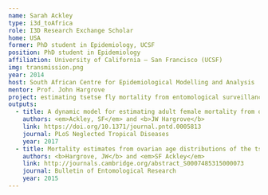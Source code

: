 ```yaml
---
name: Sarah Ackley
type: i3d_toAfrica
role: I3D Research Exchange Scholar
home: USA
former: PhD student in Epidemiology, UCSF
position: PhD student in Epidemiology
affiliation: University of California – San Francisco (UCSF)
img: transmission.png
year: 2014
host: South African Centre for Epidemiological Modelling and Analysis
mentor: Prof. John Hargrove
project: estimating tsetse fly mortality from entomological surveillance data
outputs:
  - title: A dynamic model for estimating adult female mortality from ovarian dissection data for the tsetse fly <em>Glossina pallidipes</em> Austen sampled in Zimbabwe
    authors: <em>Ackley, SF</em> and <b>JW Hargrove</b>
    link: https://doi.org/10.1371/journal.pntd.0005813
    journal: PLoS Neglected Tropical Diseases
    year: 2017
  - title: Mortality estimates from ovarian age distributions of the tsetse fly <em>Glossina pallidipes</em> Austen sampled in Zimbabwe suggest the need for new analytical approaches
    authors: <b>Hargrove, JW</b> and <em>SF Ackley</em>
    link: http://journals.cambridge.org/abstract_S0007485315000073
    journal: Bulletin of Entomological Research
    year: 2015
---
```

